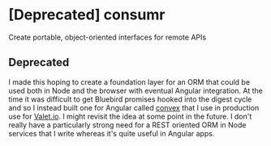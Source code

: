 [Deprecated] consumr
==========

Create portable, object-oriented interfaces for remote APIs

## Deprecated

I made this hoping to create a foundation layer for an ORM that could be used both in Node and the browser with eventual Angular integration. At the time it was difficult to get Bluebird promises hooked into the digest cycle and so I instead built one for Angular called [convex](https://github.com/bendrucker/convex) that I use in production use for [Valet.io](http://valet.io). I might revisit the idea at some point in the future. I don't really have a particularly strong need for a REST oriented ORM in Node services that I write whereas it's quite useful in Angular apps.  
